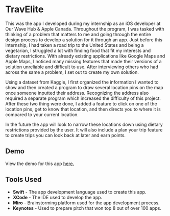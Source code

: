 # TravElite

This was the app I developed during my internship as an iOS developer at Our Wave Hub & Apple Canada. Throughout the program, I was tasked with thinking of a problem that matters to me and going through the entire design process to develop a solution for it through an app. Just before this internship, I had taken a road trip to the United States and being a vegetarian, I struggled a lot with finding food that fit my interests and dietary restrictions. With already existing applications like Google Maps and Apple Maps, I noticed many missing features that made their versions of a solution unreliable and difficult to use. After interviewing others who had across the same a problem, I set out to create my own solution. 

Using a dataset from Kaggle, I first organized the information I wanted to show and then created a program to draw several location pins on the map once someone inputted their address. Recognizing the address also required a separate program which increased the difficulty of this project. After these two thing were done, I added a feature to click on one of the location pins, get to know that location, and then directs you to where it is compared to your current location.

In the future the app will look to narrow these locations down using dietary restrictions provided by the user. It will also include a plan your trip feature to create trips you can look back at later and earn points. 

## Demo
View the demo for this app [here.](https://youtube.com/shorts/1iAvAzrOFHw?feature=share)

## Tools Used
- **Swift** - The app development language used to create this app.
- **XCode** - The IDE used to develop the app.
- **Miro** - Brainstorming platform used for the app development process.
- **Keynotes** - Used to prepare pitch that won top 8 out of over 100 apps. 
